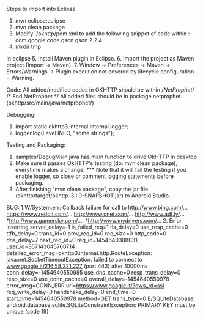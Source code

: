 Steps to import into Eclipse
  1. mvn eclipse:eclipse
  2. mvn clean package
  3. Modify ./okhttp/pom.xml to add the following snippet of code within <dependencies></dependencies>: 
    <dependency>
      <groupId>com.google.code.gson</groupId>
      <artifactId>gson</artifactId>
      <version>2.2.4</version>
    </dependency> 
  4. mkdir tmp

  In eclipse
  5. Install Maven plugin in Eclipse.
  6. Import the project as Maven project (Import -> Maven).
  7. Window -> Preferences -> Maven -> Errors/Warnings -> Plugin execution not covered by lifecycle configuration = Warning.


Code:
  All added/modified codes in OKHTTP should be within /*NetProphet*/ /* End NetProphet */
  All added files should be in package netprophet. (okhttp/src/main/java/netprophet/)

Debugging:
  1. import static okhttp3.internal.Internal.logger;
  2. logger.log(Level.INFO, "some strings");

Testing and Packaging:
  1. samples/DegugMain.java has main function to drive OkHTTP in desktop
  2. Make sure it passes OkHTTP's testing (do: mvn clean package), everytime makes a change.  ***
     Note that it will fail the testing if you enable logger, so close or comment logging statements before packaging. 
  3. After finishing "mvn clean package", copy the jar file (okhttp/target/okhttp-3.1.0-SNAPSHOT.jar) to Android Studio.



BUG:
  1.W/System.err: Callback failure for call to http://www.bing.com/... 
    https://www.reddit.com/... 
    http://www.cnet.com/...
    http://www.adf.ly/...
    *http://www.gamersky.com/....
    *http://www.mydrivers.com/...
  2. Error inserting server_delay=-1 is_failed_req=1 tls_delay=0 use_resp_cache=0 ttfb_delay=0 trans_id=0 prev_req_id=0 req_size=0 http_code=0 dns_delay=7 next_req_id=0 req_id=1454640388031 user_id=357143045760714 detailed_error_msg=okhttp3.internal.http.RouteException: java.net.SocketTimeoutException: failed to connect to www.google.it/216.58.221.227 (port 443) after 10000ms conn_delay=-1454640550985 use_dns_cache=0 resp_trans_delay=0 resp_size=0 use_conn_cache=0 overall_delay=-1454640550978 error_msg=CONN_ERR url=https://www.google.it/?gws_rd=ssl req_write_delay=0 handshake_delay=0 end_time=0 start_time=1454640550978 method=GET trans_type=0
  E/SQLiteDatabase: android.database.sqlite.SQLiteConstraintException: PRIMARY KEY must be unique (code 19)



